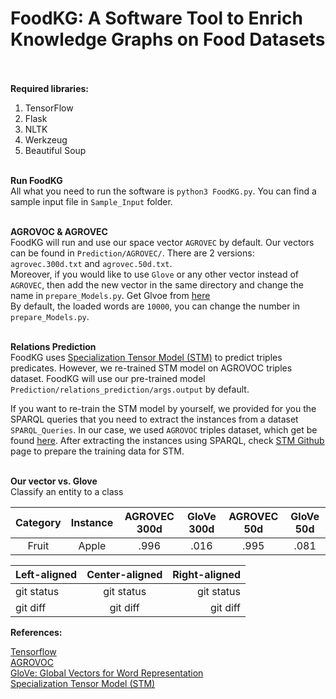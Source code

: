 # FoodKG: A Software Tool to Enrich Knowledge Graphs on Food Datasets </br> </br>

**Required libraries:** 
1) TensorFlow 
2) Flask 
3) NLTK 
4) Werkzeug 
5) Beautiful Soup  </br></br>


**Run FoodKG**</br>
All what you need to run the software is `python3 FoodKG.py`. You can find a sample input file in `Sample_Input` folder. </br> </br>

**AGROVOC & AGROVEC**</br>
FoodKG will run and use our space vector `AGROVEC` by default. Our vectors can be found in `Prediction/AGROVEC/`. There are 2 versions: `agrovec.300d.txt` and `agrovec.50d.txt`. </br> 
Moreover, if you would like to use `Glove` or any other vector instead of `AGROVEC`, then add the new vector in the same directory and change the name in `prepare_Models.py`. Get Glvoe from [here](https://nlp.stanford.edu/projects/glove/) </br>
By default, the loaded words are `10000`, you can change the number in `prepare_Models.py`. </br></br>  



**Relations Prediction**</br>
FoodKG uses [Specialization Tensor Model (STM)](https://github.com/codogogo/stm) to predict triples predicates. However, we re-trained STM model on AGROVOC triples dataset. FoodKG will use our pre-trained model `Prediction/relations_prediction/args.output` by default. 

If you want to re-train the STM model by yourself, we provided for you the SPARQL queries that you need to extract the instances from a dataset `SPARQL_Queries`. In our case, we used `AGROVOC` triples dataset, which get be found [here](http://aims.fao.org/agrovoc/releases). After extracting the instances using SPARQL, check [STM Github](https://github.com/codogogo/stm) page to prepare the training data for STM. </br></br>


**Our vector vs. Glove**</br>
Classify an entity to a class

| Category | Instance | AGROVEC 300d | GloVe 300d | AGROVEC 50d | GloVe 50d |
| :---:    |  :---:   |  :---:       | :---:      | :---:       | :---:     |
| Fruit    | Apple    | .996         | .016       | .995        | .081      |


| Left-aligned | Center-aligned | Right-aligned |
| :---         |     :---:      |          ---: |
| git status   | git status     | git status    |
| git diff     | git diff       | git diff      |


**References:** </br>

[Tensorflow](https://www.tensorflow.org/)</br>
[AGROVOC](http://aims.fao.org/vest-registry/vocabularies/agrovoc/)</br>
[GloVe: Global Vectors for Word Representation](https://nlp.stanford.edu/projects/glove/)</br>
[Specialization Tensor Model (STM)](https://github.com/codogogo/stm)


